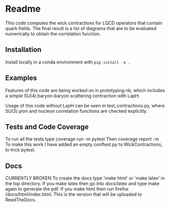 # Readme

This code computes the wick contractions for LQCD operators that contain
quark fields.  The final result is a list of diagrams that are to be 
evaluated numerically to obtain the correlation function.


## Installation

Install locally in a conda environment with `pip install -e .`

## Examples
Features of this code are being worked on in prototyping.nb, which includes a
simple SU(4) baryon-baryon scattering contraction with LapH.

Usage of this code without LapH can be seen in test_contractions.py, where SU(3)
pion and nucleon correlation functions are checked explicitly.

## Tests and Code Coverage

To run all the tests type
    coverage run -m pytest
Then
    coverage report -m  
To make this work I have added an empty conftest.py to WickContractions, to trick pytest.

## Docs
CURRENTLY BROKEN
To create the docs type 'make html' or 'make latex' in the top directory.
If you make latex then go into docs/latex and type make again to generate the pdf.
If you make html then run firefox /docs/html/index.html.  This is the version
that will be uploaded to ReadTheDocs.
